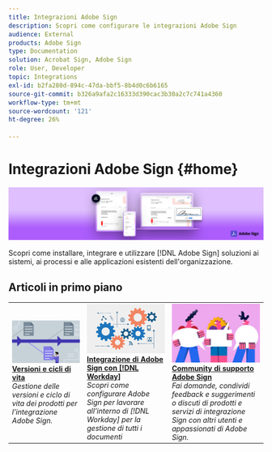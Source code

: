```yaml
---
title: Integrazioni Adobe Sign
description: Scopri come configurare le integrazioni Adobe Sign
audience: External
products: Adobe Sign
type: Documentation
solution: Acrobat Sign, Adobe Sign
role: User, Developer
topic: Integrations
exl-id: b2fa280d-894c-47da-bbf5-8b4d0c6b6165
source-git-commit: b326a9afa2c16333d390cac3b30a2c7c741a4360
workflow-type: tm+mt
source-wordcount: '121'
ht-degree: 26%

---
```


# Integrazioni Adobe Sign {#home}

![banner](images/sign-banner.png)

Scopri come installare, integrare e utilizzare [!DNL Adobe Sign] soluzioni ai sistemi, ai processi e alle applicazioni esistenti dell&#39;organizzazione.

## Articoli in primo piano

<table style="table-layout:fixed">
<tr>
  <td>
    <a href="versions.md">
    <img alt="Lead" src="images/versions.png"/>
    </a>
    <div>
    <a href="versions.md"><strong>Versioni e cicli di vita</strong></a>
    </div>
    <em>Gestione delle versioni e ciclo di vita dei prodotti per l’integrazione Adobe Sign.</em>
    <br>
  </td>
  <td>
    <a href="workday/tutorial-video.md">
    <img alt="Integrazione di Adobe Sign con [!DNL Workday]" src="images/wd-integration.png"/>
    </a>
    <div>
    <a href="workday/tutorial-video.md"><strong>Integrazione di Adobe Sign con [!DNL Workday]</strong></a>
    </div>
    <em>Scopri come configurare Adobe Sign per lavorare all’interno di [!DNL Workday] per la gestione di tutti i documenti</em>
  </td>
  <td>
    <a href="https://community.adobe.com/t5/adobe-sign/bd-p/adobe-sign?page=1&amp;sort=latest_replies&amp;filter=all">
    <img alt="Community di supporto Adobe Sign" src="images/sign-forum.png"/>
    </a>
    <div>
    <a href="https://community.adobe.com/t5/adobe-sign/bd-p/adobe-sign?page=1&amp;sort=latest_replies&amp;filter=all"><strong>Community di supporto Adobe Sign</strong></a>
    </div>
    <em>Fai domande, condividi feedback e suggerimenti o discuti di prodotti e servizi di integrazione Sign con altri utenti e appassionati di Adobe Sign.</em>
    <br>
  </td>
</tr>
</table>
